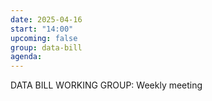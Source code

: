 ```yaml
---
date: 2025-04-16
start: "14:00"
upcoming: false
group: data-bill
agenda: 
--- 
```

DATA BILL WORKING GROUP: Weekly meeting